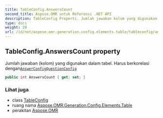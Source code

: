 ```yaml
---
title: TableConfig.AnswersCount
second_title: Aspose.OMR untuk Referensi .NET API
description: TableConfig Properti. Jumlah jawaban kolom yang digunakan dalam tabel. Harus berkorelasi denganAnswerConfigQuestionConfig
type: docs
weight: 20
url: /id/net/aspose.omr.generation.config.elements.table/tableconfig/answerscount/
---
```

## TableConfig.AnswersCount property

Jumlah jawaban (kolom) yang digunakan dalam tabel. Harus berkorelasi dengan[`AnswerConfig`](../../../aspose.omr.generation.config.elements.parents/answerconfig/)[`QuestionConfig`](../../questionconfig/)

```csharp
public int AnswersCount { get; set; }
```

### Lihat juga

* class [TableConfig](../)
* ruang nama [Aspose.OMR.Generation.Config.Elements.Table](../../tableconfig/)
* perakitan [Aspose.OMR](../../../)



